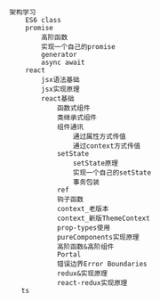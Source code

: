#

    架构学习
        ES6 class
        promise
            高阶函数
            实现一个自己的promise
            generator
            async await
        react
            jsx语法基础
            jsx实现原理
            react基础
                函数式组件
                类继承式组件
                组件通讯
                    通过属性方式传值
                    通过context方式传值
                setState
                    setState原理
                    实现一个自己的setState
                    事务包装
                ref
                钩子函数
                context_老版本
                context_新版ThemeContext
                prop-types使用
                pureComponents实现原理
                高阶函数&高阶组件
                Portal
                错误边界Error Boundaries
                redux&实现原理
                react-redux实现原理
       ts
